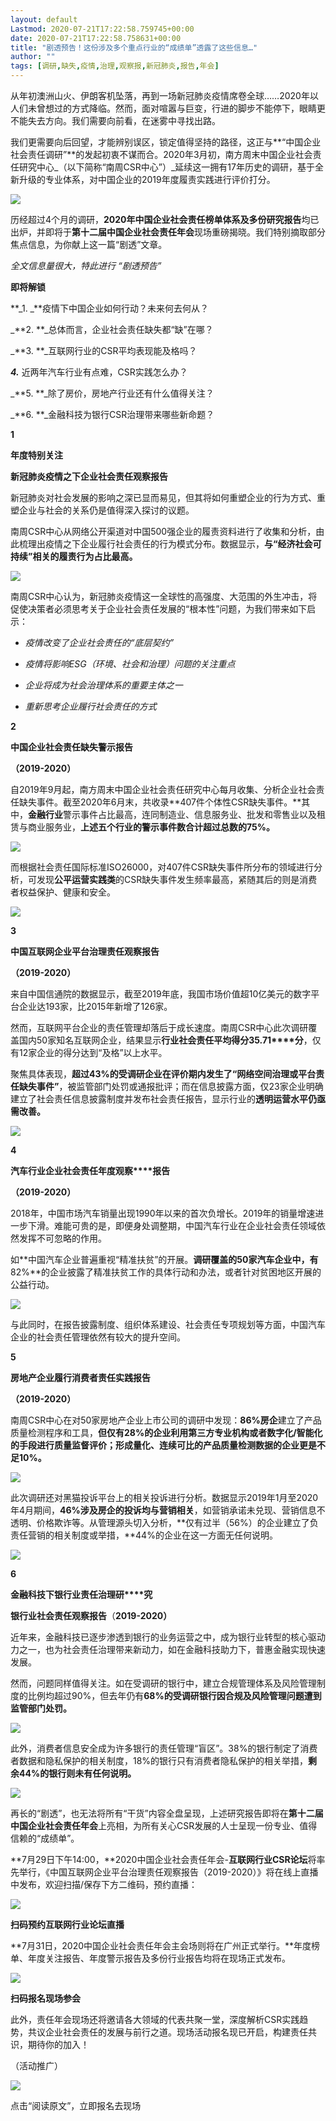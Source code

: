 ```yaml
---
layout: default
Lastmod: 2020-07-21T17:22:58.759745+00:00
date: 2020-07-21T17:22:58.758631+00:00
title: "剧透预告！这份涉及多个重点行业的“成绩单”透露了这些信息…"
author: ""
tags: [调研,缺失,疫情,治理,观察报,新冠肺炎,报告,年会]
---
```


从年初澳洲山火、伊朗客机坠落，再到一场新冠肺炎疫情席卷全球……2020年以人们未曾想过的方式降临。然而，面对喧嚣与巨变，行进的脚步不能停下，眼睛更不能失去方向。我们需要向前看，在迷雾中寻找出路。

我们更需要向后回望，才能辨别误区，锁定值得坚持的路径，这正与**“中国企业社会责任调研”**的发起初衷不谋而合。2020年3月初，南方周末中国企业社会责任研究中心_（以下简称“南周CSR中心”）_延续这一拥有17年历史的调研，基于全新升级的专业体系，对中国企业的2019年度履责实践进行评价打分。

![](https://images.weserv.nl/?url=https%3A//mmbiz.qpic.cn/mmbiz_jpg/SaiaDVicZo6YdJ1gIbvOoCxTCDckGdPkq4NLBLHI5DT9AGicnZSCyrXgEXtAyozZBh9DLZYfdSMibf7PfPElFIpIog/640%3Fwx_fmt%3Djpeg)

历经超过4个月的调研，**2020年中国企业社会责任榜单体系及多份研究报告**均已出炉，并即将于**第十二届中国企业社会责任年会**现场重磅揭晓。我们特别摘取部分焦点信息，为你献上这一篇“剧透”文章。

_全文信息量很大，特此进行 “剧透预告”_

**即将解锁**

  

  

**_1. _**疫情下中国企业如何行动？未来何去何从？

_**2. **_总体而言，企业社会责任缺失都“缺”在哪？

_**3. **_互联网行业的CSR平均表现能及格吗？

_**4.**_ 近两年汽车行业有点难，CSR实践怎么办？

_**5. **_除了房价，房地产行业还有什么值得关注？

_**6. **_金融科技为银行CSR治理带来哪些新命题？

**1**

**年度特别关注**

**新冠肺炎疫情之下企业社会责任观察报告**

  

新冠肺炎对社会发展的影响之深已显而易见，但其将如何重塑企业的行为方式、重塑企业与社会的关系仍是值得深入探讨的议题。

南周CSR中心从网络公开渠道对中国500强企业的履责资料进行了收集和分析，由此梳理出疫情之下企业履行社会责任的行为模式分布。数据显示，**与“经济社会可持续”相关的履责行为占比最高。**

![](https://images.weserv.nl/?url=https%3A//mmbiz.qpic.cn/mmbiz_jpg/SaiaDVicZo6YdJ1gIbvOoCxTCDckGdPkq4xibtc1EA6hGd0NPibQbiasyI3jFtlBibWR6dcoWzhurYSAibVibEKtniaAVrQ/640%3Fwx_fmt%3Djpeg)

南周CSR中心认为，新冠肺炎疫情这一全球性的高强度、大范围的外生冲击，将促使决策者必须思考关于企业社会责任发展的“根本性”问题，为我们带来如下启示：

*   _疫情改变了企业社会责任的“底层契约”_
    
*   _疫情将影响ESG（环境、社会和治理）问题的关注重点_
    
*   _企业将成为社会治理体系的重要主体之一_
    
*   _重新思考企业履行社会责任的方式_
    

**2**

**中国企业社会责任缺失警示报告**

**（2019-2020）**

  

自2019年9月起，南方周末中国企业社会责任研究中心每月收集、分析企业社会责任缺失事件。截至2020年6月末，共收录**407件个体性CSR缺失事件。**其中，**金融行业**警示事件占比最高，连同制造业、信息服务业、批发和零售业以及租赁与商业服务业，**上述五个行业的警示事件数合计超过总数的75%。**

![](https://images.weserv.nl/?url=https%3A//mmbiz.qpic.cn/mmbiz_jpg/SaiaDVicZo6YdJ1gIbvOoCxTCDckGdPkq4qpNj6ug35nsGdEDw2c6ibibm7oSNgY5bMRf7faH12t4aodX2VN6szPoA/640%3Fwx_fmt%3Djpeg)

而根据社会责任国际标准ISO26000，对407件CSR缺失事件所分布的领域进行分析，可发现**公平运营实践类**的CSR缺失事件发生频率最高，紧随其后的则是消费者权益保护、健康和安全。

![](https://images.weserv.nl/?url=https%3A//mmbiz.qpic.cn/mmbiz_jpg/SaiaDVicZo6YdJ1gIbvOoCxTCDckGdPkq4mzuuzHDRHbwXKR6MV1SdPiatvMGAOLv8XWWdWtreOrWrGK3ibMDCIKJg/640%3Fwx_fmt%3Djpeg)

**3**

**中国互联网企业平台治理责任观察报告**

**（2019-2020）**

  

来自中国信通院的数据显示，截至2019年底，我国市场价值超10亿美元的数字平台企业达193家，比2015年新增了126家。

然而，互联网平台企业的责任管理却落后于成长速度。南周CSR中心此次调研覆盖国内50家知名互联网企业，结果显示**行业社会责任平均得分35.71****分**，仅有12家企业的得分达到“及格”以上水平。

聚焦具体表现，**超过43%**的受调研企业在评价期内发生了**“网络空间治理或平台责任缺失事件”**，被监管部门处罚或通报批评；而在信息披露方面，仅23家企业明确建立了社会责任信息披露制度并发布社会责任报告，显示行业的**透明运营水平仍亟需改善。**

![](https://images.weserv.nl/?url=https%3A//mmbiz.qpic.cn/mmbiz_jpg/SaiaDVicZo6YdJ1gIbvOoCxTCDckGdPkq4GwobwDpoicxdBQd3BcYnVq7mrjDVQuKFIntM7Tekhic9QN2zhlZoE86w/640%3Fwx_fmt%3Djpeg)

**4**

**汽车行业企业社会责任年度观察****报告**

**（2019-2020）**

  

2018年，中国市场汽车销量出现1990年以来的首次负增长。2019年的销量增速进一步下滑。难能可贵的是，即便身处调整期，中国汽车行业在企业社会责任领域依然发挥不可忽略的作用。

如**中国汽车企业普遍重视“精准扶贫”的开展。**调研覆盖的50家汽车企业中，有**82%**的企业披露了精准扶贫工作的具体行动和办法，或者针对贫困地区开展的公益行动。

![](https://images.weserv.nl/?url=https%3A//mmbiz.qpic.cn/mmbiz_jpg/SaiaDVicZo6YdJ1gIbvOoCxTCDckGdPkq4QdM4kKrZNgm6icfKq8Lm3nKw8lGxWu2sriaCK1ibm3E9Eiap4ajxoj3fVg/640%3Fwx_fmt%3Djpeg)

与此同时，在报告披露制度、组织体系建设、社会责任专项规划等方面，中国汽车企业的社会责任管理依然有较大的提升空间。

**5**

**房地产企业履行消费者责任实践报告**

**（2019-2020）**

  

南周CSR中心在对50家房地产企业上市公司的调研中发现：**86%房企**建立了产品质量检测程序和工具，**但仅有28%**的企业利用第三方专业机构或者数字化/智能化的手段进行质量监督评价；形成量化、连续可比的产品质量检测数据的企业更是**不足10%。**

![](https://images.weserv.nl/?url=https%3A//mmbiz.qpic.cn/mmbiz_jpg/SaiaDVicZo6YdJ1gIbvOoCxTCDckGdPkq4rf5Zgibk1HcrsNzzEFWaXWCxlXiaX66JkmMCGeMDhhlauNEk7n0D8F0g/640%3Fwx_fmt%3Djpeg)

此次调研还对黑猫投诉平台上的相关投诉进行分析。数据显示2019年1月至2020年4月期间，**46%涉及房企的投诉均与营销相关**，如营销承诺未兑现、营销信息不透明、价格欺诈等。从管理源头切入分析，**仅有过半（56%）的企业建立了负责任营销的相关制度或举措，**44%的企业在这一方面无任何说明。

![](https://images.weserv.nl/?url=https%3A//mmbiz.qpic.cn/mmbiz_jpg/SaiaDVicZo6YdJ1gIbvOoCxTCDckGdPkq4CumaKb5dLfJBxrwmUVCjFTPrqME2qPyNoiaxiaxUaia2WUzMFiaib6VKcibw/640%3Fwx_fmt%3Djpeg)

**6**

**金融科技下银行业责任治理研****究**

**银行业社会责任观察报告**（**2019-2020）**

  

近年来，金融科技已逐步渗透到银行的业务运营之中，成为银行业转型的核心驱动力之一，也为社会责任治理带来新动力，如在金融科技助力下，普惠金融实现快速发展。

然而，问题同样值得关注。如在受调研的银行中，建立合规管理体系及风险管理制度的比例均超过90%，但去年仍有**68%的受调研银行因合规及风险管理问题遭到监管部门处罚。**

![](https://images.weserv.nl/?url=https%3A//mmbiz.qpic.cn/mmbiz_jpg/SaiaDVicZo6YdJ1gIbvOoCxTCDckGdPkq4KpWcibSTsdvcd3m4Bmxj1qhQIQdvia6kl4uiaGPQCiagBialhNY6IcTasicA/640%3Fwx_fmt%3Djpeg)

此外，消费者信息安全成为许多银行的责任管理“盲区”。38%的银行制定了消费者数据和隐私保护的相关制度，18%的银行只有消费者隐私保护的相关举措，**剩余44%的银行则未有任何说明。**

![](https://images.weserv.nl/?url=https%3A//mmbiz.qpic.cn/mmbiz_jpg/SaiaDVicZo6YdJ1gIbvOoCxTCDckGdPkq4Rx8ldeqyoz3NdB8sYfRyvxTicCkDkgtSvZNlfyKFh7SHoev0gxXJsXA/640%3Fwx_fmt%3Djpeg)

再长的“剧透”，也无法将所有“干货”内容全盘呈现，上述研究报告即将在**第十二届中国企业社会责任年会**上亮相，为所有关心CSR发展的人士呈现一份专业、值得信赖的“成绩单”。

**7月29日下午14:00，**2020中国企业社会责任年会-**互联网行业CSR论坛**将率先举行，《中国互联网企业平台治理责任观察报告（2019-2020）》将在线上直播中发布，欢迎扫描/保存下方二维码，预约直播：

![](https://images.weserv.nl/?url=https%3A//mmbiz.qpic.cn/mmbiz_png/SaiaDVicZo6YdJ1gIbvOoCxTCDckGdPkq4ZIfNhVU7L8nKia8cXRquzhicXHIdNLyjelsjUa5HMHZnQw8L9GyoWyJQ/640%3Fwx_fmt%3Dpng)

**扫码预约互联网行业论坛直播**

**7月31日，2020中国企业社会责任年会主会场则将在广州正式举行。**年度榜单、年度关注报告、年度警示报告及多份行业报告均将在现场正式发布。

![](https://images.weserv.nl/?url=https%3A//mmbiz.qpic.cn/mmbiz_png/SaiaDVicZo6YdJ1gIbvOoCxTCDckGdPkq4THJ2GvTAXBmt8PvJ9oNVPHnPHkhzFyhYsdVURSvSsPzaCBUTiaDT2Lg/640%3Fwx_fmt%3Dpng)

**扫码报名现场参会**

此外，责任年会现场还将邀请各大领域的代表共聚一堂，深度解析CSR实践趋势，共议企业社会责任的发展与前行之道。现场活动报名现已开启，构建责任共识，期待你的加入！

（活动推广）  

![](https://images.weserv.nl/?url=https%3A//mmbiz.qpic.cn/mmbiz_gif/SaiaDVicZo6YdJ1gIbvOoCxTCDckGdPkq4LPfnotmObbkTmsEHlrW4c2icMibJvKwWd9icGSPn1cH8yD8Rt9ft2q8IQ/640%3Fwx_fmt%3Dgif)

点击“阅读原文”，立即报名去现场

